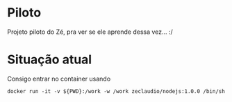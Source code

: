 # Piloto

Projeto piloto do Zé, pra ver se ele aprende dessa vez... :/

# Situação atual

Consigo entrar no container usando

```
docker run -it -v ${PWD}:/work -w /work zeclaudio/nodejs:1.0.0 /bin/sh
```
